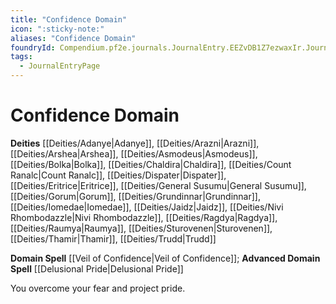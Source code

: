 ```yaml
---
title: "Confidence Domain"
icon: ":sticky-note:"
aliases: "Confidence Domain"
foundryId: Compendium.pf2e.journals.JournalEntry.EEZvDB1Z7ezwaxIr.JournalEntryPage.flmxRzGxN2rRNyxZ
tags:
  - JournalEntryPage
---
```


# Confidence Domain
**Deities** [[Deities/Adanye|Adanye]], [[Deities/Arazni|Arazni]], [[Deities/Arshea|Arshea]], [[Deities/Asmodeus|Asmodeus]], [[Deities/Bolka|Bolka]], [[Deities/Chaldira|Chaldira]], [[Deities/Count Ranalc|Count Ranalc]], [[Deities/Dispater|Dispater]], [[Deities/Eritrice|Eritrice]], [[Deities/General Susumu|General Susumu]], [[Deities/Gorum|Gorum]], [[Deities/Grundinnar|Grundinnar]], [[Deities/Iomedae|Iomedae]], [[Deities/Jaidz|Jaidz]], [[Deities/Nivi Rhombodazzle|Nivi Rhombodazzle]], [[Deities/Ragdya|Ragdya]], [[Deities/Raumya|Raumya]], [[Deities/Sturovenen|Sturovenen]], [[Deities/Thamir|Thamir]], [[Deities/Trudd|Trudd]]

**Domain Spell** [[Veil of Confidence|Veil of Confidence]]; **Advanced Domain Spell** [[Delusional Pride|Delusional Pride]]

You overcome your fear and project pride.